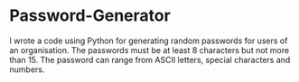 # Password-Generator
I wrote a code using Python for generating random passwords for users of an organisation.
The passwords must be at least 8 characters but not more than 15.
The password can range from ASCII letters, special characters and numbers.
